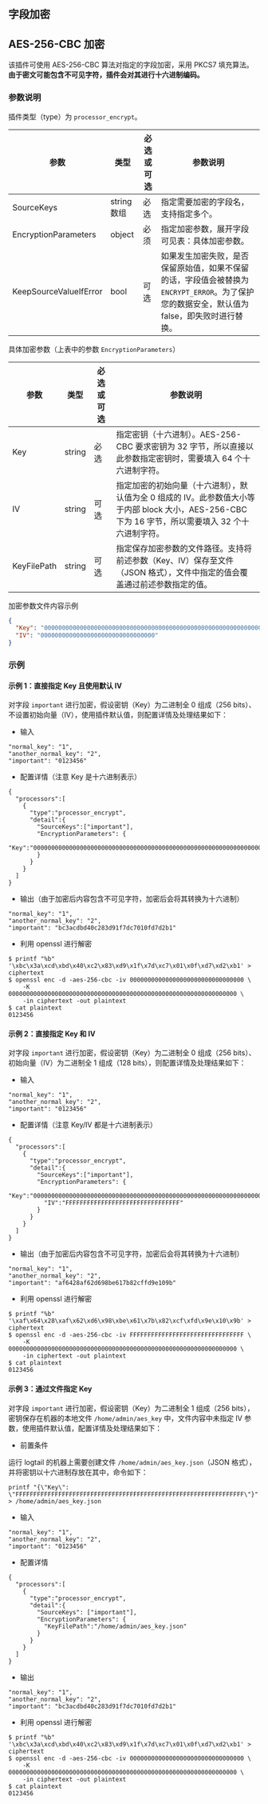 字段加密
---

## AES-256-CBC 加密
该插件可使用 AES-256-CBC 算法对指定的字段加密，采用 PKCS7 填充算法。**由于密文可能包含不可见字符，插件会对其进行十六进制编码。**

### 参数说明
插件类型（type）为 `processor_encrypt`。

|参数|类型|必选或可选|参数说明|
|----|----|----|----|
|SourceKeys|string 数组|必选|指定需要加密的字段名，支持指定多个。|
|EncryptionParameters|object|必须|指定加密参数，展开字段可见表：具体加密参数。|
|KeepSourceValueIfError|bool|可选|如果发生加密失败，是否保留原始值，如果不保留的话，字段值会被替换为 `ENCRYPT_ERROR`。为了保护您的数据安全，默认值为 false，即失败时进行替换。|

具体加密参数（上表中的参数 `EncryptionParameters`）

|参数|类型|必选或可选|参数说明|
|----|----|----|----|
|Key|string|必选|指定密钥（十六进制）。AES-256-CBC 要求密钥为 32 字节，所以直接以此参数指定密钥时，需要填入 64 个十六进制字符。|
|IV|string|可选|指定加密的初始向量（十六进制），默认值为全 0 组成的 IV。此参数值大小等于内部 block 大小，AES-256-CBC 下为 16 字节，所以需要填入 32 个十六进制字符。|
|KeyFilePath|string|可选|指定保存加密参数的文件路径。支持将前述参数（Key、IV）保存至文件（JSON 格式），文件中指定的值会覆盖通过前述参数指定的值。|

加密参数文件内容示例

```json
{
  "Key": "0000000000000000000000000000000000000000000000000000000000000000",
  "IV": "00000000000000000000000000000000"
}
```

### 示例
#### 示例 1：直接指定 Key 且使用默认 IV
对字段 `important` 进行加密，假设密钥（Key）为二进制全 0 组成（256 bits）、不设置初始向量（IV），使用插件默认值，则配置详情及处理结果如下：

- 输入

```
"normal_key": "1",
"another_normal_key": "2",
"important": "0123456"
```

- 配置详情（注意 Key 是十六进制表示）

```
{
  "processors":[
    {
      "type":"processor_encrypt",
      "detail":{
        "SourceKeys":["important"],
        "EncryptionParameters": {
          "Key":"0000000000000000000000000000000000000000000000000000000000000000"
        }
      }
    }
  ]
}
```

- 输出（由于加密后内容包含不可见字符，加密后会将其转换为十六进制）

```
"normal_key": "1",
"another_normal_key": "2",
"important": "bc3acdbd40c283d91f7dc7010fd7d2b1"
```

- 利用 openssl 进行解密

```
$ printf "%b" '\xbc\x3a\xcd\xbd\x40\xc2\x83\xd9\x1f\x7d\xc7\x01\x0f\xd7\xd2\xb1' > ciphertext
$ openssl enc -d -aes-256-cbc -iv 00000000000000000000000000000000 \
    -K 0000000000000000000000000000000000000000000000000000000000000000 \
    -in ciphertext -out plaintext
$ cat plaintext
0123456
```

#### 示例 2：直接指定 Key 和 IV
对字段 `important` 进行加密，假设密钥（Key）为二进制全 0 组成（256 bits）、初始向量（IV）为二进制全 1 组成（128 bits），则配置详情及处理结果如下：

- 输入

```
"normal_key": "1",
"another_normal_key": "2",
"important": "0123456"
```

- 配置详情（注意 Key/IV 都是十六进制表示）

```
{
  "processors":[
    {
      "type":"processor_encrypt",
      "detail":{
        "SourceKeys":["important"],
        "EncryptionParameters": {
          "Key":"0000000000000000000000000000000000000000000000000000000000000000",
          "IV":"FFFFFFFFFFFFFFFFFFFFFFFFFFFFFFFF"
        }
      }
    }
  ]
}
```

- 输出（由于加密后内容包含不可见字符，加密后会将其转换为十六进制）

```
"normal_key": "1",
"another_normal_key": "2",
"important": "af6428af62d698be617b82cffd9e109b"
```

- 利用 openssl 进行解密

```
$ printf "%b" '\xaf\x64\x28\xaf\x62\xd6\x98\xbe\x61\x7b\x82\xcf\xfd\x9e\x10\x9b' > ciphertext
$ openssl enc -d -aes-256-cbc -iv FFFFFFFFFFFFFFFFFFFFFFFFFFFFFFFF \
    -K 0000000000000000000000000000000000000000000000000000000000000000 \
    -in ciphertext -out plaintext
$ cat plaintext
0123456
```

#### 示例 3：通过文件指定 Key
对字段 `important` 进行加密，假设密钥（Key）为二进制全 1 组成（256 bits），密钥保存在机器的本地文件 `/home/admin/aes_key` 中，文件内容中未指定 IV 参数，使用插件默认值，配置详情及处理结果如下：

- 前置条件

运行 logtail 的机器上需要创建文件 `/home/admin/aes_key.json`（JSON 格式），并将密钥以十六进制存放在其中，命令如下：

```
printf "{\"Key\": \"FFFFFFFFFFFFFFFFFFFFFFFFFFFFFFFFFFFFFFFFFFFFFFFFFFFFFFFFFFFFFFFF\"}" > /home/admin/aes_key.json
```

- 输入

```
"normal_key": "1",
"another_normal_key": "2",
"important": "0123456"
```

- 配置详情

```
{
  "processors":[
    {
      "type":"processor_encrypt",
      "detail":{
        "SourceKeys": ["important"],
        "EncryptionParameters": {
          "KeyFilePath":"/home/admin/aes_key.json"
        }
      }
    }
  ]
}
```

- 输出

```
"normal_key": "1",
"another_normal_key": "2",
"important": "bc3acdbd40c283d91f7dc7010fd7d2b1"
```

- 利用 openssl 进行解密

```
$ printf "%b" '\xbc\x3a\xcd\xbd\x40\xc2\x83\xd9\x1f\x7d\xc7\x01\x0f\xd7\xd2\xb1' > ciphertext
$ openssl enc -d -aes-256-cbc -iv 00000000000000000000000000000000 \
    -K 0000000000000000000000000000000000000000000000000000000000000000 \
    -in ciphertext -out plaintext
$ cat plaintext
0123456
```